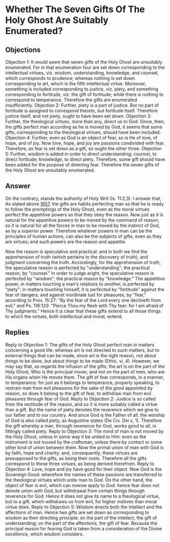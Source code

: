 # Whether The Seven Gifts Of The Holy Ghost Are Suitably Enumerated?
## Objections
Objection 1: It would seem that seven gifts of the Holy Ghost are unsuitably enumerated. For in that enumeration four are set down corresponding to the intellectual virtues, viz. wisdom, understanding, knowledge, and counsel, which corresponds to prudence; whereas nothing is set down corresponding to art, which is the fifth intellectual virtue. Moreover, something is included corresponding to justice, viz. piety, and something corresponding to fortitude, viz. the gift of fortitude; while there is nothing to correspond to temperance. Therefore the gifts are enumerated insufficiently.
Objection 2: Further, piety is a part of justice. But no part of fortitude is assigned to correspond thereto, but fortitude itself. Therefore justice itself, and not piety, ought to have been set down.
Objection 3: Further, the theological virtues, more than any, direct us to God. Since, then, the gifts perfect man according as he is moved by God, it seems that some gifts, corresponding to the theological virtues, should have been included.
Objection 4: Further, even as God is an object of fear, so is He of love, of hope, and of joy. Now love, hope, and joy are passions condivided with fear. Therefore, as fear is set down as a gift, so ought the other three.
Objection 5: Further, wisdom is added in order to direct understanding; counsel, to direct fortitude; knowledge, to direct piety. Therefore, some gift should have been added for the purpose of directing fear. Therefore the seven gifts of the Holy Ghost are unsuitably enumerated.
## Answer
On the contrary, stands the authority of Holy Writ (Is. 11:2,3).
I answer that, As stated above [1657](A[3]), the gifts are habits perfecting man so that he is ready to follow the promptings of the Holy Ghost, even as the moral virtues perfect the appetitive powers so that they obey the reason. Now just as it is natural for the appetitive powers to be moved by the command of reason, so it is natural for all the forces in man to be moved by the instinct of God, as by a superior power. Therefore whatever powers in man can be the principles of human actions, can also be the subjects of gifts, even as they are virtues; and such powers are the reason and appetite.

Now the reason is speculative and practical: and in both we find the apprehension of truth (which pertains to the discovery of truth), and judgment concerning the truth. Accordingly, for the apprehension of truth, the speculative reason is perfected by "understanding"; the practical reason, by "counsel." In order to judge aright, the speculative reason is perfected by "wisdom"; the practical reason by "knowledge." The appetitive power, in matters touching a man's relations to another, is perfected by "piety"; in matters touching himself, it is perfected by "fortitude" against the fear of dangers; and against inordinate lust for pleasures, by "fear," according to Prov. 15:27: "By the fear of the Lord every one declineth from evil," and Ps. 118:120: "Pierce Thou my flesh with Thy fear: for I am afraid of Thy judgments." Hence it is clear that these gifts extend to all those things to which the virtues, both intellectual and moral, extend.
## Replies
Reply to Objection 1: The gifts of the Holy Ghost perfect man in matters concerning a good life: whereas art is not directed to such matters, but to external things that can be made, since art is the right reason, not about things to be done, but about things to be made (Ethic. vi, 4). However, we may say that, as regards the infusion of the gifts, the art is on the part of the Holy Ghost, Who is the principal mover, and not on the part of men, who are His organs when He moves them. The gift of fear corresponds, in a manner, to temperance: for just as it belongs to temperance, properly speaking, to restrain man from evil pleasures for the sake of the good appointed by reason, so does it belong to the gift of fear, to withdraw man from evil pleasures through fear of God.
Reply to Objection 2: Justice is so called from the rectitude of the reason, and so it is more suitably called a virtue than a gift. But the name of piety denotes the reverence which we give to our father and to our country. And since God is the Father of all, the worship of God is also called piety, as Augustine states (De Civ. Dei x, 1). Therefore the gift whereby a man, through reverence for God, works good to all, is fittingly called piety.
Reply to Objection 3: The mind of man is not moved by the Holy Ghost, unless in some way it be united to Him: even as the instrument is not moved by the craftsman, unless there by contact or some other kind of union between them. Now the primal union of man with God is by faith, hope and charity: and, consequently, these virtues are presupposed to the gifts, as being their roots. Therefore all the gifts correspond to these three virtues, as being derived therefrom.
Reply to Objection 4: Love, hope and joy have good for their object. Now God is the Sovereign Good: wherefore the names of these passions are transferred to the theological virtues which unite man to God. On the other hand, the object of fear is evil, which can nowise apply to God: hence fear does not denote union with God, but withdrawal from certain things through reverence for God. Hence it does not give its name to a theological virtue, but to a gift, which withdraws us from evil, for higher motives than moral virtue does.
Reply to Objection 5: Wisdom directs both the intellect and the affections of man. Hence two gifts are set down as corresponding to wisdom as their directing principle; on the part of the intellect, the gift of understanding; on the part of the affections, the gift of fear. Because the principal reason for fearing God is taken from a consideration of the Divine excellence, which wisdom considers.